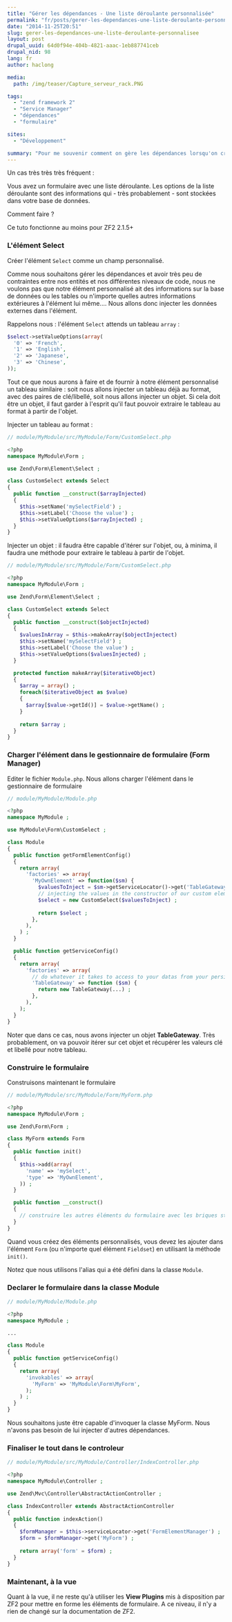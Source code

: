 ```yaml
---
title: "Gérer les dépendances - Une liste déroulante personnalisée"
permalink: "fr/posts/gerer-les-dependances-une-liste-deroulante-personnalisee.html"
date: "2014-11-25T20:51"
slug: gerer-les-dependances-une-liste-deroulante-personnalisee
layout: post
drupal_uuid: 64d0f94e-404b-4821-aaac-1eb887741ceb
drupal_nid: 98
lang: fr
author: haclong

media:
  path: /img/teaser/Capture_serveur_rack.PNG

tags:
  - "zend framework 2"
  - "Service Manager"
  - "dépendances"
  - "formulaire"

sites:
  - "Développement"

summary: "Pour me souvenir comment on gère les dépendances lorsqu'on crée des éléments personnalisés dans les formulaires."
---
```


Un cas très très très fréquent :

Vous avez un formulaire avec une liste déroulante. Les options de la liste déroulante sont des informations qui - très probablement - sont stockées dans votre base de données.

Comment faire ?

Ce tuto fonctionne au moins pour ZF2 2.1.5+

### L'élément Select

Créer l'élément `Select` comme un champ personnalisé.

Comme nous souhaitons gérer les dépendances et avoir très peu de contraintes entre nos entités et nos différentes niveaux de code, nous ne voulons pas que notre élément personnalisé ait des informations sur la base de données ou les tables ou n'importe quelles autres informations extérieures à l'élément lui même.... Nous allons donc injecter les données externes dans l'élément.

Rappelons nous : l'élément `Select` attends un tableau `array` :

```php
$select->setValueOptions(array(
  '0' => 'French',
  '1' => 'English',
  '2' => 'Japanese',
  '3' => 'Chinese',
));
```

Tout ce que nous aurons à faire et de fournir à notre élément personnalisé un tableau similaire : soit nous allons injecter un tableau déjà au format, avec des paires de clé/libellé, soit nous allons injecter un objet. Si cela doit être un objet, il faut garder à l'esprit qu'il faut pouvoir extraire le tableau au format à partir de l'objet.

Injecter un tableau au format :

```php
// module/MyModule/src/MyModule/Form/CustomSelect.php

<?php
namespace MyModule\Form ;

use Zend\Form\Element\Select ;

class CustomSelect extends Select
{
  public function __construct($arrayInjected)
  {
    $this->setName('mySelectField') ;
    $this->setLabel('Choose the value') ;
    $this->setValueOptions($arrayInjected) ;
  }
}
```

Injecter un objet : il faudra être capable d'itérer sur l'objet, ou, à minima, il faudra une méthode pour extraire le tableau à partir de l'objet.

```php
// module/MyModule/src/MyModule/Form/CustomSelect.php

<?php
namespace MyModule\Form ;

use Zend\Form\Element\Select ;

class CustomSelect extends Select
{
  public function __construct($objectInjected)
  {
    $valuesInArray = $this->makeArray($objectInjectect)
    $this->setName('mySelectField') ;
    $this->setLabel('Choose the value') ;
    $this->setValueOptions($valuesInjected) ;
  }

  protected function makeArray($iterativeObject)
  {
    $array = array() ;
    foreach($iterativeObject as $value)
    {
      $array[$value->getId()] = $value->getName() ;
    }
  
    return $array ;
  }
}
```

### Charger l'élément dans le gestionnaire de formulaire (Form Manager)

Editer le fichier `Module.php`. Nous allons charger l'élément dans le gestionnaire de formulaire

```php
// module/MyModule/Module.php

<?php
namespace MyModule ;

use MyModule\Form\CustomSelect ;

class Module
{
  public function getFormElementConfig()
  {
    return array(
      'factories' => array(
        'MyOwnElement' => function($sm) {
          $valuesToInject = $sm->getServiceLocator()->get('TableGateway') ;
          // injecting the values in the constructor of our custom element 
          $select = new CustomSelect($valuesToInject) ;
      
          return $select ;
        },
      ),
    ) ;
  }

  public function getServiceConfig()
  {
    return array(
      'factories' => array(
        // do whatever it takes to access to your datas from your persistence layer
        'TableGateway' => function ($sm) {
          return new TableGateway(...) ;
        },
      ),
    );
  }
}
```

Noter que dans ce cas, nous avons injecter un objet **TableGateway**. Très probablement, on va pouvoir itérer sur cet objet et récupérer les valeurs clé et libellé pour notre tableau.

### Construire le formulaire

Construisons maintenant le formulaire

```php
// module/MyModule/src/MyModule/Form/MyForm.php

<?php
namespace MyModule\Form ;

use Zend\Form\Form ;

class MyForm extends Form
{
  public function init()
  {
    $this->add(array(
      'name' => 'mySelect',
      'type' => 'MyOwnElement',
    )) ;
  }

  public function __construct()
  {
    // construire les autres éléments du formulaire avec les briques standards de ZF2
  }
}
```

Quand vous créez des éléments personnalisés, vous devez les ajouter dans l'élément `Form` (ou n'importe quel élément `Fieldset`) en utilisant la méthode `init()`.

Notez que nous utilisons l'alias qui a été défini dans la classe `Module`.

### Declarer le formulaire dans la classe Module

```php
// module/MyModule/Module.php

<?php
namespace MyModule ;

...

class Module
{
  public function getServiceConfig()
  {
    return array(
      'invokables' => array(
        'MyForm' => 'MyModule\Form\MyForm',
      );
    ) ;
  }
}
```

Nous souhaitons juste être capable d'invoquer la classe MyForm. Nous n'avons pas besoin de lui injecter d'autres dépendances.

### Finaliser le tout dans le controleur

```php
// module/MyModule/src/MyModule/Controller/IndexController.php

<?php
namespace MyModule\Controller ;

use Zend\Mvc\Controller\AbstractActionController ;

class IndexController extends AbstractActionController
{
  public function indexAction()
  {
    $formManager = $this->serviceLocator->get('FormElementManager') ;
    $form = $formManager->get('MyForm') ;
    
    return array('form' = $form) ;
  }
}
```

### Maintenant, à la vue

Quant à la vue, il ne reste qu'à utiliser les **View Plugins** mis à disposition par ZF2 pour mettre en forme les éléments de formulaire. A ce niveau, il n'y a rien de changé sur la documentation de ZF2.
